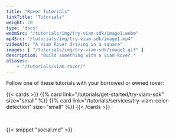 ```yaml
---
title: "Rover Tutorials"
linkTitle: "Tutorials"
weight: 70
type: "docs"
webmSrc: "/tutorials/img/try-viam-sdk/image1.webm"
mp4Src: "/tutorials/img/try-viam-sdk/image1.mp4"
videoAlt: "A Viam Rover driving in a square"
images: [ "/tutorials/img/try-viam-sdk/image1.gif" ]
description: "Build something with a Viam Rover."
aliases:
    - "/tutorials/viam-rover/"
---
```


<div>
<p>Follow one of these tutorials with your borrowed or owned rover:</p>
</div>

{{< cards >}}
    {{% card link="/tutorials/get-started/try-viam-sdk" size="small" %}}
    {{% card link="/tutorials/services/try-viam-color-detection" size="small" %}}
{{< /cards >}}

<br>

{{< snippet "social.md" >}}
